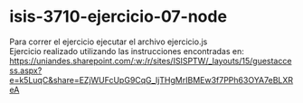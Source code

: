 # isis-3710-ejercicio-07-node
Para correr el ejercicio ejecutar el archivo ejercicio.js  
Ejercicio realizado utilizando las instrucciones encontradas en: https://uniandes.sharepoint.com/:w:/r/sites/ISISPTW/_layouts/15/guestaccess.aspx?e=k5LuqC&share=EZjWUFcUpG9CqG_IjTHgMrIBMEw3f7PPh63OYA7eBLXReA  
